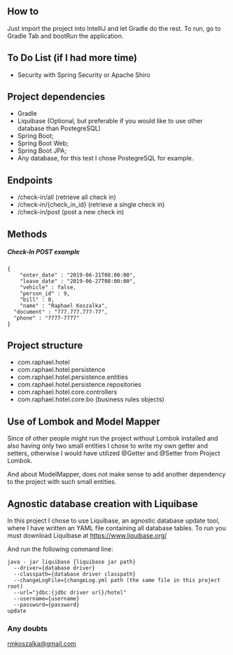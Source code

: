 ## How to
Just import the project into IntelliJ and let Gradle do the rest.
To run, go to Gradle Tab and bootRun the application.

## To Do List (if I had more time)
- Security with Spring Security or Apache Shiro

## Project dependencies

- Gradle
- Liquibase (Optional, but preferable if you would like to use other database than PostegreSQL)
- Spring Boot;
- Spring Boot Web;
- Spring Boot JPA;
- Any database, for this test I chose PostegreSQL for example.
## Endpoints
- /check-in/all (retrieve all check in)
- /check-in/{check_in_id} (retrieve a single check in)
- /check-in/post (post a new check in)

## Methods

##### Check-In POST example

```
{
	"enter_date" : "2019-06-21T08:00:00",
	"leave_date" : "2019-06-27T08:00:00",
	"vehicle" : false,
	"person_id" : 9,
	"bill" : 0,
	"name" : "Raphael Koszalka",
  "document" : "777.777.777-77",
  "phone" : "7777-7777"
}
```

## Project structure

- com.raphael.hotel
- com.raphael.hotel.persistence
- com.raphael.hotel.persistence.entities
- com.raphael.hotel.persistence.repositories
- com.raphael.hotel.core.controllers
- com.raphael.hotel.core.bo (business rules objects)

## Use of Lombok and Model Mapper
Since of other people might run the project without Lombok installed and 
also having only two small entities I chose to write my own getter and setters, 
otherwise I would have utilized @Getter and @Setter from Project Lombok.

And about ModelMapper, does not make sense to add another dependency
 to the project with such small entities.

## Agnostic database creation with Liquibase

In this project I chose to use Liquibase, an agnostic database update tool, where I have written
an YAML file containing all database tables. To run you must download Liquibase at https://www.liquibase.org/

And run the following command line:
```
java - jar liquibase {liquibase jar path} 
  --driver={database driver} 
  --classpath={database driver classpath}
  --changeLogFile={changeLog.yml path (the same file in this project root) 
  --url="jdbc:{jdbc driver url}/hotel" 
  --username={username} 
  --password={password}
update
```

### Any doubts
rmkoszalka@gmail.com